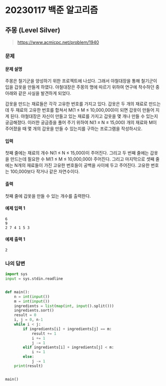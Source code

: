 # 20230117 백준 알고리즘

## 주몽 (Level Silver)
> https://www.acmicpc.net/problem/1940

### 문제
#### 문제 설명
주몽은 철기군을 양성하기 위한 프로젝트에 나섰다. 그래서 야철대장을 통해 철기군이 입을 갑옷을 만들게 하였다. 야철대장은 주몽의 명에 따르기 위하여 연구에 착수하던 중 아래와 같은 사실을 발견하게 되었다.

갑옷을 만드는 재료들은 각각 고유한 번호를 가지고 있다. 갑옷은 두 개의 재료로 만드는데 두 재료의 고유한 번호를 합쳐서 M(1 ≤ M ≤ 10,000,000)이 되면 갑옷이 만들어 지게 된다. 야철대장은 자신이 만들고 있는 재료를 가지고 갑옷을 몇 개나 만들 수 있는지 궁금해졌다. 이러한 궁금증을 풀어 주기 위하여 N(1 ≤ N ≤ 15,000) 개의 재료와 M이 주어졌을 때 몇 개의 갑옷을 만들 수 있는지를 구하는 프로그램을 작성하시오.

#### 입력
첫째 줄에는 재료의 개수 N(1 ≤ N ≤ 15,000)이 주어진다. 그리고 두 번째 줄에는 갑옷을 만드는데 필요한 수 M(1 ≤ M ≤ 10,000,000) 주어진다. 그리고 마지막으로 셋째 줄에는 N개의 재료들이 가진 고유한 번호들이 공백을 사이에 두고 주어진다. 고유한 번호는 100,000보다 작거나 같은 자연수이다.

#### 출력
첫째 줄에 갑옷을 만들 수 있는 개수를 출력한다.

#### 예제 입력 1
```
6
9
2 7 4 1 5 3
```

#### 예제 출력 1
```
2
```

### 나의 답변
```python
import sys
input = sys.stdin.readline


def main():
    n = int(input())
    m = int(input())
    ingredients = list(map(int, input().split()))
    ingredients.sort()
    result = 0
    i, j = 0, n-1
    while i < j:
        if ingredients[i] + ingredients[j] == m:
            result += 1
            i += 1
            j -= 1
        elif ingredients[i] + ingredients[j] < m:
            i += 1
        else:
            j -= 1
    print(result)


main()
```